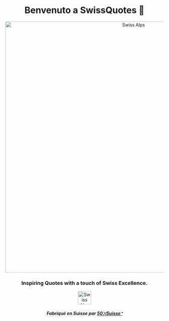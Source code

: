 <h1 align="center">Benvenuto a SwissQuotes 🌻</h1>

<p align="center">

  <a href="https://50xSuisse.github.io">
    <img src="https://github.com/SwissQuotes/SwissQuotes.github.io/assets/156722656/11fda061-e613-408f-9ac8-46fb89a5e9e3" alt="Swiss Alps" width="800" href="50xSuisse.github.io">
  </a>
</p>

<h3 align="center">Inspiring Quotes with a touch of Swiss Excellence.</h3>

<p align="center">
  <a href="https://SwissQuotes.github.io">
    <img src="https://github.com/SwissQuotes/SwissQuotes.github.io/assets/156722656/a5e2ca49-cdd5-4079-aa9d-a7c6ee1ae75c" alt="Swiss Alps" width="42px" href="50xSuisse.github.io">
  </a>
</p>
<h5 align="center">Fabriqué en Suisse par <a href=https://github.com/50xsuisse>50⤬Suisseᐩ</a></h5>
